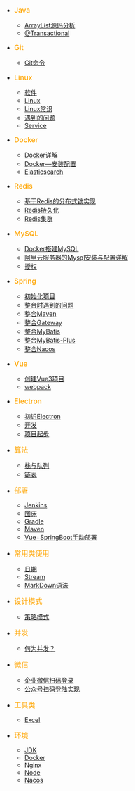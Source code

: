 
- <font style="color:orange;font-size:16px;font-weight:500">Java</font>
  - [ArrayList源码分析](/java/ArrayList源码分析.md)
  - [@Transactional](java/@Transactional.md)

- <font style="color:orange;font-size:16px;font-weight:500">Git</font>
  - [Git命令](/Git/Git命令.md)

- <font style="color:orange;font-size:16px;font-weight:500">Linux</font>
  - [软件](/Linux/软件.md)
  - [Linux](/Linux/Linux.md)
  - [Linux常识](/Linux/Linux常识.md)
  - [遇到的问题](/Linux/遇到的问题.md)
  - [Service](/Linux/Service.md)

- <font style="color:orange;font-size:16px;font-weight:500">Docker</font>
  - [Docker详解](/docker/Docker详解.md)
  - [Docker—安装配置](/docker/Docker—安装配置.md)
  - [Elasticsearch](/docker/Elasticsearch.md)
  
- <font style="color:orange;font-size:16px;font-weight:500">Redis</font>
  - [基于Redis的分布式锁实现](/redis/基于Redis的分布式锁实现.md)
  - [Redis持久化](/redis/Redis持久化.md)
  - [Redis集群](/redis/Redis集群.md)

- <font style="color:orange;font-size:16px;font-weight:500">MySQL</font>
  - [Docker搭建MySQL](/mysql/Docker搭建MySQL.md)
  - [阿里云服务器的Mysql安装与配置详解](/mysql/阿里云服务器的Mysql安装与配置详解.md)
  - [授权](/mysql/授权.md)

- <font style="color:orange;font-size:16px;font-weight:500">Spring</font>
  - [初始化项目](/Spring/初始化项目.md)
  - [整合时遇到的问题](/Spring/整合时遇到的问题.md)
  - [整合Maven](/Spring/整合Maven.md)
  - [整合Gateway](/Spring/整合Gateway.md)
  - [整合MyBatis](/Spring/整合MyBatis.md)
  - [整合MyBatis-Plus](/Spring/整合MyBatis-Plus.md)
  - [整合Nacos](/Spring/整合Nacos.md)

- <font style="color:orange;font-size:16px;font-weight:500">Vue</font>
  - [创建Vue3项目](/Vue/创建Vue3项目.md)
  - [webpack](/Vue/webpack.md)

- <font style="color:orange;font-size:16px;font-weight:500">Electron</font>
  - [初识Electron](/electron/初识Electron.md)
  - [开发](/electron/开发.md)
  - [项目起步](/electron/项目起步.md)

- <font style="color:orange;font-size:16px;font-weight:500">算法</font>
  - [栈与队列](java/栈与队列.md)
  - [链表](java/链表.md)

- <font style="color:orange;font-size:16px;font-weight:500">部署</font>
  - [Jenkins](/部署/Jenkins.md)
  - [图床](/部署/图床.md)
  - [Gradle](/部署/gradle.md)
  - [Maven](/部署/Maven.md)
  - [Vue+SpringBoot手动部署](/部署/Vue+SpringBoot手动部署.md)

- <font style="color:orange;font-size:16px;font-weight:500">常用类使用</font>
  - [日期](/常用类使用/日期.md)
  - [Stream](/常用类使用/Stream.md)
  - [MarkDown语法](/常用类使用/MarkDown语法.md)

- <font style="color:orange;font-size:16px;font-weight:500">设计模式</font>
  - [策略模式](/设计模式/策略模式.md)

- <font style="color:orange;font-size:16px;font-weight:500">并发</font>
  - [何为并发？](/并发/何为并发？.md)

- <font style="color:orange;font-size:16px;font-weight:500">微信</font>
  - [企业微信扫码登录](/wechat/企业微信扫码登录.md)
  - [公众号扫码登陆实现](/wechat/公众号扫码登陆实现.md)

- <font style="color:orange;font-size:16px;font-weight:500">工具类</font>
  - [Excel](/工具类/Excel.md)

- <font style="color:orange;font-size:16px;font-weight:500">环境</font>
  - [JDK](/环境/jdk.md)
  - [Docker](/环境/docker.md)
  - [Nginx](/环境/nginx.md)
  - [Node](/环境/node.md)
  - [Nacos](/环境/nacos.md)
 


